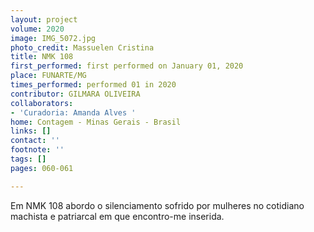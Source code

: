 ```yaml
---
layout: project
volume: 2020
image: IMG_5072.jpg
photo_credit: Massuelen Cristina
title: NMK 108
first_performed: first performed on January 01, 2020
place: FUNARTE/MG
times_performed: performed 01 in 2020
contributor: GILMARA OLIVEIRA
collaborators:
- 'Curadoria: Amanda Alves '
home: Contagem - Minas Gerais - Brasil
links: []
contact: ''
footnote: ''
tags: []
pages: 060-061

---
```


Em NMK 108 abordo o silenciamento sofrido por mulheres no cotidiano machista e patriarcal em que encontro-me inserida.
